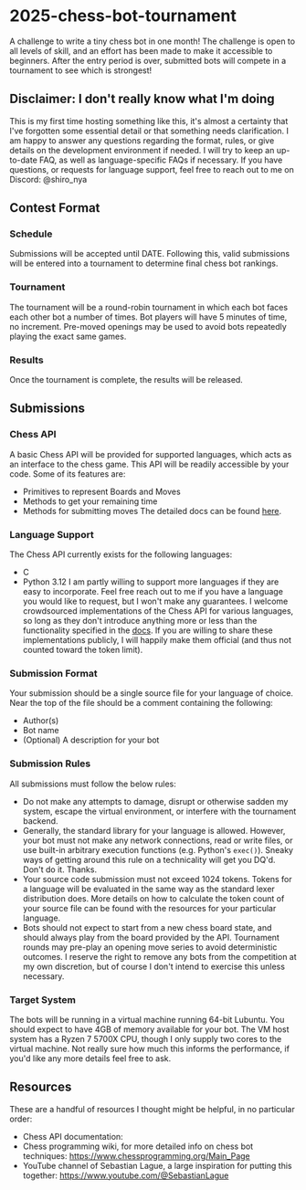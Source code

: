 # 2025-chess-bot-tournament
A challenge to write a tiny chess bot in one month! The challenge is open to all levels of skill, and an effort has been made to make it accessible to beginners. After the entry period is over, submitted bots will compete in a tournament to see which is strongest! 

## Disclaimer: I don't really know what I'm doing
This is my first time hosting something like this, it's almost a certainty that I've forgotten some essential detail or that something needs clarification. I am happy to answer any questions regarding the format, rules, or give details on the development environment if needed. I will try to keep an up-to-date FAQ, as well as language-specific FAQs if necessary.
If you have questions, or requests for language support, feel free to reach out to me on Discord: @shiro_nya

## Contest Format
### Schedule
Submissions will be accepted until DATE. Following this, valid submissions will be entered into a tournament to determine final chess bot rankings.
### Tournament
The tournament will be a round-robin tournament in which each bot faces each other bot a number of times. Bot players will have 5 minutes of time, no increment. Pre-moved openings may be used to avoid bots repeatedly playing the exact same games.
### Results
Once the tournament is complete, the results will be released.

## Submissions
### Chess API
A basic Chess API will be provided for supported languages, which acts as an interface to the chess game. This API will be readily accessible by your code. Some of its features are:
- Primitives to represent Boards and Moves
- Methods to get your remaining time
- Methods for submitting moves
The detailed docs can be found [here](API_LINK_HERE).
### Language Support
The Chess API currently exists for the following languages:
- C
- Python 3.12
I am partly willing to support more languages if they are easy to incorporate. Feel free reach out to me if you have a language you would like to request, but I won't make any guarantees.
I welcome crowdsourced implementations of the Chess API for various languages, so long as they don't introduce anything more or less than the functionality specified in the [docs](API_LINK_HERE). If you are willing to share these implementations publicly, I will happily make them official (and thus not counted toward the token limit).
### Submission Format
Your submission should be a single source file for your language of choice.
Near the top of the file should be a comment containing the following:
- Author(s)
- Bot name
- (Optional) A description for your bot
### Submission Rules
All submissions must follow the below rules:
- Do not make any attempts to damage, disrupt or otherwise sadden my system, escape the virtual environment, or interfere with the tournament backend.
- Generally, the standard library for your language is allowed. However, your bot must not make any network connections, read or write files, or use built-in arbitrary execution functions (e.g. Python's `exec()`). Sneaky ways of getting around this rule on a technicality will get you DQ'd. Don't do it. Thanks.
- Your source code submission must not exceed 1024 tokens. Tokens for a language will be evaluated in the same way as the standard lexer distribution does. More details on how to calculate the token count of your source file can be found with the resources for your particular language.
- Bots should not expect to start from a new chess board state, and should always play from the board provided by the API. Tournament rounds may pre-play an opening move series to avoid deterministic outcomes.
I reserve the right to remove any bots from the competition at my own discretion, but of course I don't intend to exercise this unless necessary.
### Target System
The bots will be running in a virtual machine running 64-bit Lubuntu. You should expect to have 4GB of memory available for your bot. The VM host system has a Ryzen 7 5700X CPU, though I only supply two cores to the virtual machine. Not really sure how much this informs the performance, if you'd like any more details feel free to ask.

## Resources
These are a handful of resources I thought might be helpful, in no particular order:
- Chess API documentation:
- Chess programming wiki, for more detailed info on chess bot techniques: https://www.chessprogramming.org/Main_Page
- YouTube channel of Sebastian Lague, a large inspiration for putting this together: https://www.youtube.com/@SebastianLague
